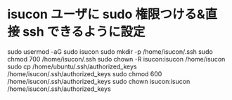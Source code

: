 # isucon ユーザに sudo 権限つける&直接 ssh できるように設定

sudo usermod -aG sudo isucon
sudo mkdir -p /home/isucon/.ssh
sudo chmod 700 /home/isucon/.ssh
sudo chown -R isucon:isucon /home/isucon
sudo cp /home/ubuntu/.ssh/authorized_keys /home/isucon/.ssh/authorized_keys
sudo chmod 600 /home/isucon/.ssh/authorized_keys
sudo chown isucon:isucon /home/isucon/.ssh/authorized_keys
